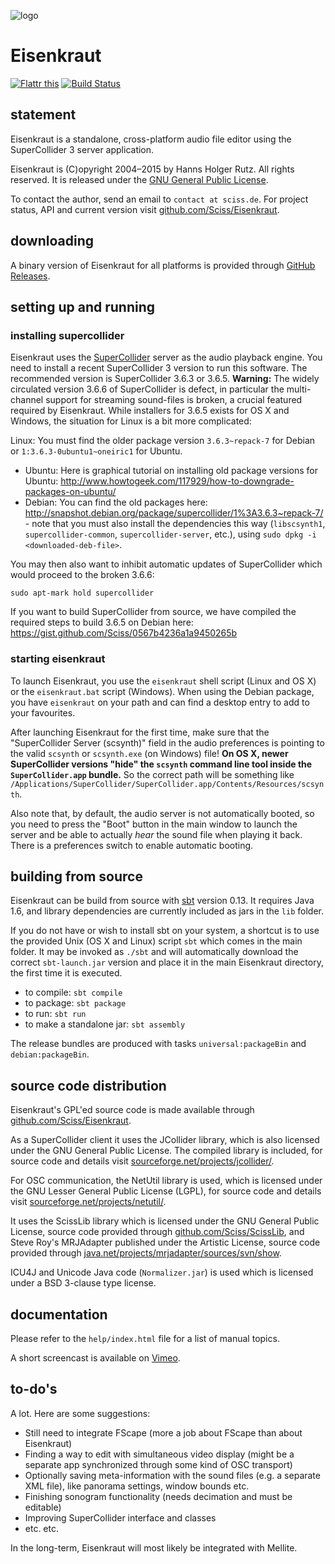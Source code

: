 ![logo](http://sciss.de/eisenkraut/application.png)

# Eisenkraut

[![Flattr this](http://api.flattr.com/button/flattr-badge-large.png)](https://flattr.com/submit/auto?user_id=sciss&url=https%3A%2F%2Fgithub.com%2FSciss%2FEisenkraut&title=Eisenkraut%20Audio%20Editor&language=Java&tags=github&category=software)
[![Build Status](https://travis-ci.org/Sciss/Eisenkraut.svg?branch=master)](https://travis-ci.org/Sciss/Eisenkraut)

## statement

Eisenkraut is a standalone, cross-platform audio file editor using the SuperCollider 3 server application.

Eisenkraut is (C)opyright 2004&ndash;2015 by Hanns Holger Rutz. All rights reserved. It is released under the [GNU General Public License](http://github.com/Sciss/Eisenkraut/blob/master/licenses/Eisenkraut-License.txt).

To contact the author, send an email to `contact at sciss.de`. For project status, API and current version visit [github.com/Sciss/Eisenkraut](http://github.com/Sciss/Eisenkraut).

## downloading

A binary version of Eisenkraut for all platforms is provided through [GitHub Releases](https://github.com/Sciss/Eisenkraut/releases/latest).

## setting up and running

### installing supercollider

Eisenkraut uses the [SuperCollider](http://supercollider.sourceforge.net/) server as the audio playback engine. You need to install a recent SuperCollider 3 version to run this software. The recommended version is SuperCollider 3.6.3 or 3.6.5.
__Warning:__ The widely circulated version 3.6.6 of SuperCollider is defect, in particular the multi-channel support for streaming sound-files is broken, a crucial featured required by Eisenkraut. While installers for 3.6.5 exists for OS X and Windows, the situation for Linux is a bit more complicated:

Linux: You must find the older package version `3.6.3~repack-7` for Debian or `1:3.6.3-0ubuntu1~oneiric1` for Ubuntu.

- Ubuntu: Here is graphical tutorial on installing old package versions for Ubuntu: http://www.howtogeek.com/117929/how-to-downgrade-packages-on-ubuntu/
- Debian: You can find the old packages here: http://snapshot.debian.org/package/supercollider/1%3A3.6.3~repack-7/ - note that you must also install the dependencies this way (`libscsynth1`, `supercollider-common`, `supercollider-server`, etc.), using `sudo dpkg -i <downloaded-deb-file>`.

You may then also want to inhibit automatic updates of SuperCollider which would proceed to the broken 3.6.6:

    sudo apt-mark hold supercollider

If you want to build SuperCollider from source, we have compiled the required steps to build 3.6.5 on Debian here: https://gist.github.com/Sciss/0567b4236a1a9450265b

### starting eisenkraut

To launch Eisenkraut, you use the `eisenkraut` shell script (Linux and OS X) or the `eisenkraut.bat` script (Windows). When using the Debian package, you have `eisenkraut` on your path and can find a desktop entry to add to your favourites.

After launching Eisenkraut for the first time, make sure that the "SuperCollider Server (scsynth)" field in the audio preferences is pointing to the valid `scsynth` or `scsynth.exe` (on Windows) file! __On OS X, newer SuperCollider versions "hide" the `scsynth` command line tool inside the `SuperCollider.app` bundle.__ So the correct path will be something like `/Applications/SuperCollider/SuperCollider.app/Contents/Resources/scsynth`.

Also note that, by default, the audio server is not automatically booted, so you need to press the "Boot" button in the main window to launch the server and be able to actually _hear_ the sound file when playing it back. There is a preferences switch to enable automatic booting.

## building from source

Eisenkraut can be build from source with [sbt](http://www.scala-sbt.org/#install) version 0.13. It requires Java 1.6, and library dependencies are currently included as jars in the `lib` folder.

If you do not have or wish to install sbt on your system, a shortcut is to use the provided Unix (OS X and Linux) script `sbt` which comes in the main folder. It may be invoked as `./sbt` and will automatically download the correct `sbt-launch.jar` version and place it in the main Eisenkraut directory, the first time it is executed. 

 - to compile: `sbt compile`
 - to package: `sbt package`
 - to run: `sbt run`
 - to make a standalone jar: `sbt assembly`
 
The release bundles are produced with tasks `universal:packageBin` and `debian:packageBin`.

## source code distribution

Eisenkraut's GPL'ed source code is made available through [github.com/Sciss/Eisenkraut](http://github.com/Sciss/Eisenkraut).

As a SuperCollider client it uses the JCollider library, which is also licensed under the GNU General Public License. The compiled library is included, for source code and details visit [sourceforge.net/projects/jcollider/](http://sourceforge.net/projects/jcollider/).

For OSC communication, the NetUtil library is used, which is licensed under the GNU Lesser General Public License (LGPL), for source code and details visit [sourceforge.net/projects/netutil/](http://sourceforge.net/projects/netutil/).

It uses the ScissLib library which is licensed under the GNU General Public License, source code provided through [github.com/Sciss/ScissLib](https://github.com/Sciss/ScissLib), and Steve Roy's MRJAdapter published under the Artistic License, source code provided through [java.net/projects/mrjadapter/sources/svn/show](https://java.net/projects/mrjadapter/sources/svn/show).

ICU4J and Unicode Java code (`Normalizer.jar`) is used which is licensed under a BSD 3-clause type license.

## documentation

Please refer to the `help/index.html` file for a list of manual topics.

A short screencast is available on [Vimeo](https://vimeo.com/26510634).

## to-do's

A lot. Here are some suggestions:

 - Still need to integrate FScape (more a job about FScape than about Eisenkraut)
 - Finding a way to edit with simultaneous video display (might be a separate app synchronized through some kind of OSC transport)
 - Optionally saving meta-information with the sound files (e.g. a separate XML file), like panorama settings, window bounds etc.
 - Finishing sonogram functionality (needs decimation and must be editable)
 - Improving SuperCollider interface and classes
 - etc. etc.

In the long-term, Eisenkraut will most likely be integrated with Mellite.